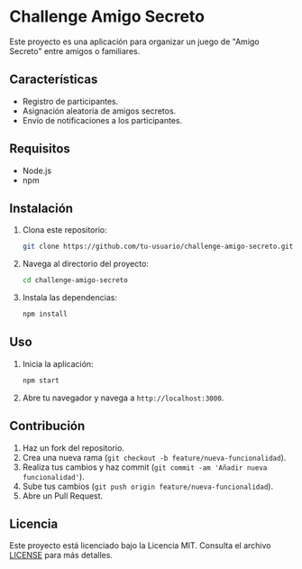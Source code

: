 # Challenge Amigo Secreto

Este proyecto es una aplicación para organizar un juego de "Amigo Secreto" entre amigos o familiares.

## Características

- Registro de participantes.
- Asignación aleatoria de amigos secretos.
- Envío de notificaciones a los participantes.

## Requisitos

- Node.js
- npm

## Instalación

1. Clona este repositorio:
    ```bash
    git clone https://github.com/tu-usuario/challenge-amigo-secreto.git
    ```
2. Navega al directorio del proyecto:
    ```bash
    cd challenge-amigo-secreto
    ```
3. Instala las dependencias:
    ```bash
    npm install
    ```

## Uso

1. Inicia la aplicación:
    ```bash
    npm start
    ```
2. Abre tu navegador y navega a `http://localhost:3000`.

## Contribución

1. Haz un fork del repositorio.
2. Crea una nueva rama (`git checkout -b feature/nueva-funcionalidad`).
3. Realiza tus cambios y haz commit (`git commit -am 'Añadir nueva funcionalidad'`).
4. Sube tus cambios (`git push origin feature/nueva-funcionalidad`).
5. Abre un Pull Request.

## Licencia

Este proyecto está licenciado bajo la Licencia MIT. Consulta el archivo [LICENSE](LICENSE) para más detalles.
